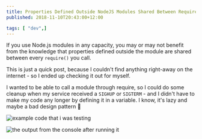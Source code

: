 ```yaml
---
title: Properties Defined Outside NodeJS Modules Shared Between Requires
published: 2018-11-10T20:43:00+12:00

tags: [ "dev",]
---
```


If you use Node.js modules in any capacity, you may or may not benefit from the knowledge that properties defined outside the module are shared between every `require()` you call.

This is just a quick post, because I couldn't find anything right-away on the internet - so I ended up checking it out for myself.

I wanted to be able to call a module through require, so I could do some cleanup when my service received a `SIGHUP` or `SIGTERM` - and I didn't have to make my code any longer by defining it in a variable. I know, it's lazy and maybe a bad design pattern 😬

![example code that i was testing](https://assets.crookm.com/media/2018/properties-defined-outside-nodejs-modules-shared-between-requires--4c063839-e3c4-42c5-b11b-be3eabbaa917.png)

![the output from the console after running it](https://assets.crookm.com/media/2018/properties-defined-outside-nodejs-modules-shared-between-requires--a741f072-6c70-42e0-ba75-a34e1f371469.png)
